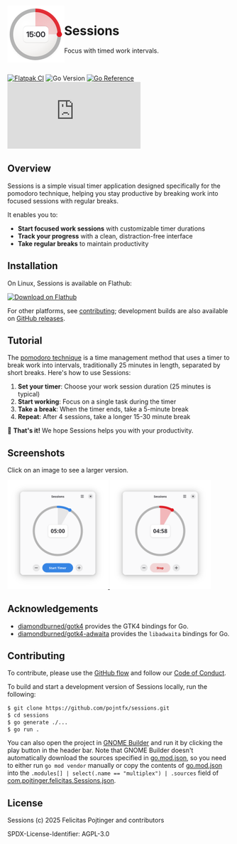 <img alt="Project icon" style="vertical-align: middle;" src="./assets/meta/icon.svg" width="128" height="128" align="left">

# Sessions

Focus with timed work intervals.

<br/>

[![Flatpak CI](https://github.com/pojntfx/sessions/actions/workflows/flatpak.yaml/badge.svg)](https://github.com/pojntfx/sessions/actions/workflows/flatpak.yaml)
![Go Version](https://img.shields.io/badge/go%20version-%3E=1.22-61CFDD.svg)
[![Go Reference](https://pkg.go.dev/badge/github.com/pojntfx/sessions.svg)](https://pkg.go.dev/github.com/pojntfx/sessions)
[![Matrix](https://img.shields.io/matrix/sessions:matrix.org)](https://matrix.to/#/#sessions:matrix.org?via=matrix.org)

## Overview

Sessions is a simple visual timer application designed specifically for the pomodoro technique, helping you stay productive by breaking work into focused sessions with regular breaks.

It enables you to:

- **Start focused work sessions** with customizable timer durations
- **Track your progress** with a clean, distraction-free interface
- **Take regular breaks** to maintain productivity

## Installation

On Linux, Sessions is available on Flathub:

<a href='https://flathub.org/apps/com.pojtinger.felicitas.Sessions'>
<img width='240' alt='Download on Flathub' src='https://flathub.org/api/badge?locale=en'/>
</a>

For other platforms, see [contributing](#contributing); development builds are also available on [GitHub releases](https://github.com/pojntfx/sessions/releases/tag/release-main).

## Tutorial

The [pomodoro technique](https://en.wikipedia.org/wiki/Pomodoro_Technique) is a time management method that uses a timer to break work into intervals, traditionally 25 minutes in length, separated by short breaks. Here's how to use Sessions:

1. **Set your timer**: Choose your work session duration (25 minutes is typical)
2. **Start working**: Focus on a single task during the timer
3. **Take a break**: When the timer ends, take a 5-minute break
4. **Repeat**: After 4 sessions, take a longer 15-30 minute break

🚀 **That's it!** We hope Sessions helps you with your productivity.

## Screenshots

Click on an image to see a larger version.

<a display="inline" href="./assets/meta/screenshot-initial.png?raw=true">
<img src="./assets/meta/screenshot-initial.png" width="45%" alt="Setting up a new timer session" title="Setting up a new timer session">
</a>

<a display="inline" href="./assets/meta/screenshot-running.png?raw=true">
<img src="./assets/meta/screenshot-running.png" width="45%" alt="Timer running during a work session" title="Timer running during a work session">
</a>

## Acknowledgements

- [diamondburned/gotk4](https://github.com/diamondburned/gotk4) provides the GTK4 bindings for Go.
- [diamondburned/gotk4-adwaita](https://github.com/diamondburned/gotk4-adwaita) provides the `libadwaita` bindings for Go.

## Contributing

To contribute, please use the [GitHub flow](https://guides.github.com/introduction/flow/) and follow our [Code of Conduct](./CODE_OF_CONDUCT.md).

To build and start a development version of Sessions locally, run the following:

```shell
$ git clone https://github.com/pojntfx/sessions.git
$ cd sessions
$ go generate ./...
$ go run .
```

You can also open the project in [GNOME Builder](https://flathub.org/apps/org.gnome.Builder) and run it by clicking the play button in the header bar. Note that GNOME Builder doesn't automatically download the sources specified in [go.mod.json](./go.mod.json), so you need to either run `go mod vendor` manually or copy the contents of [go.mod.json](./go.mod.json) into the `.modules[] | select(.name == "multiplex") | .sources` field of [com.pojtinger.felicitas.Sessions.json](./com.pojtinger.felicitas.Sessions.json).

## License

Sessions (c) 2025 Felicitas Pojtinger and contributors

SPDX-License-Identifier: AGPL-3.0
